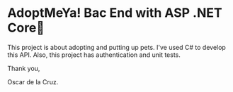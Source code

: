 # AdoptMeYa! Bac End with ASP .NET Core🚀

This project is about adopting and putting up pets. I've used C# to develop this API. Also, this project has authentication and unit tests.


Thank you,

Oscar de la Cruz.
